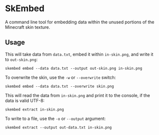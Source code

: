 # SkEmbed
A command line tool for embedding data within the unused portions of the Minecraft skin texture.

## Usage
This will take data from `data.txt`, embed it within `in-skin.png`, and write it to `out-skin.png`:

```skembed embed --data data.txt --output out-skin.png in-skin.png```

To overwrite the skin, use the `-w` or `--overwrite` switch:

```skembed embed --data data.txt --overwrite skin.png```

This will read the data from `in-skin.png` and print it to the console, if the data is valid UTF-8:

```skembed extract in-skin.png```

To write to a file, use the `-o` or `--output` argument:

```skembed extract --output out-data.txt in-skin.png```
